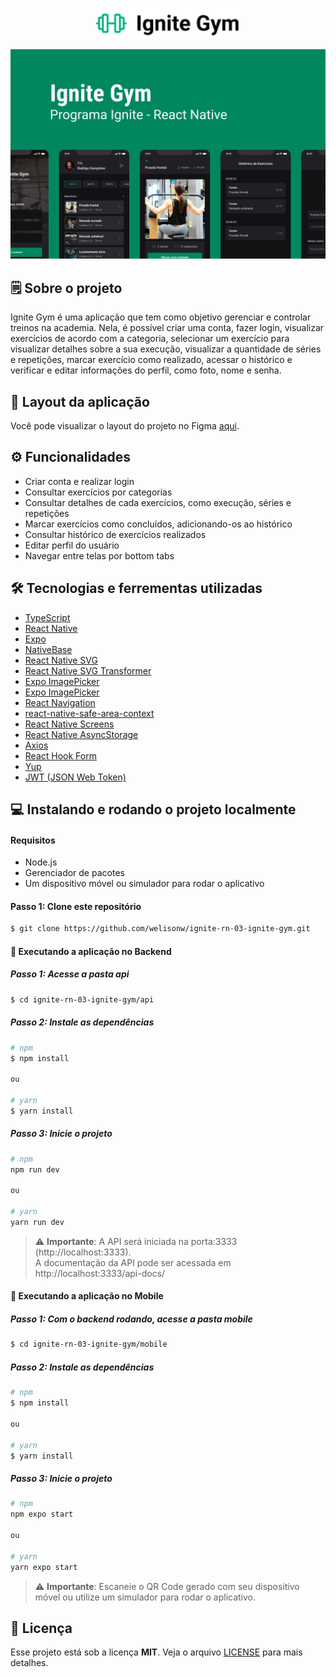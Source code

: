 <p align='center'>
  <img alt="Icon logo" src="./mobile/src/assets/logo-github.png" width="230px" />
</p>


![image](./mobile/src/assets/cover.png)

## 🗒️ Sobre o projeto
Ignite Gym é uma aplicação que tem como objetivo gerenciar e controlar treinos na academia. Nela, é possível criar uma conta, fazer login, visualizar exercícios de acordo com a categoria, selecionar um exercício para visualizar detalhes sobre a sua execução, visualizar a quantidade de séries e repetições, marcar exercício como realizado, acessar o histórico e verificar e editar informações do perfil, como foto, nome e senha.

## 🎨 Layout da aplicação
Você pode visualizar o layout do projeto no Figma [aqui](https://www.figma.com/file/2eMpDdI2NvVyfBysFripWH/Ignite-Gym-Community?type=design&is-community-duplicate=1&fuid=).

## ⚙️ Funcionalidades
- Criar conta e realizar login
- Consultar exercícios por categorias
- Consultar detalhes de cada exercícios, como execução, séries e repetições
- Marcar exercícios como concluídos, adicionando-os ao histórico
- Consultar histórico de exercícios realizados
- Editar perfil do usuário
- Navegar entre telas por bottom tabs

## 🛠️ Tecnologias e ferrementas utilizadas

- [TypeScript](https://www.typescriptlang.org/)
- [React Native](https://reactnative.dev/)
- [Expo](https://expo.dev/)
- [NativeBase](https://nativebase.io/)
- [React Native SVG](https://github.com/software-mansion/react-native-svg)
- [React Native SVG Transformer](https://www.npmjs.com/package/react-native-svg-transformer)
- [Expo ImagePicker](https://docs.expo.dev/versions/latest/sdk/imagepicker/)
- [Expo ImagePicker](https://docs.expo.dev/versions/latest/sdk/filesystem/)
- [React Navigation](https://reactnavigation.org/)
- [react-native-safe-area-context](https://github.com/th3rdwave/react-native-safe-area-context)
- [React Native Screens](https://github.com/software-mansion/react-native-screens)
- [React Native AsyncStorage](https://docs.expo.dev/versions/latest/sdk/async-storage/)
- [Axios](https://axios-http.com/docs/intro)
- [React Hook Form](https://react-hook-form.com/)
- [Yup](https://www.npmjs.com/package/yup)
- [JWT (JSON Web Token)](https://jwt.io/)

## 💻 Instalando e rodando o projeto localmente
#### Requisitos
- Node.js
- Gerenciador de pacotes
- Um dispositivo móvel ou simulador para rodar o aplicativo

#### Passo 1: Clone este repositório
```bash
$ git clone https://github.com/welisonw/ignite-rn-03-ignite-gym.git
```

#### 🚧 Executando a aplicação no Backend

##### Passo 1: Acesse a pasta api
```bash
$ cd ignite-rn-03-ignite-gym/api
```

##### Passo 2: Instale as dependências
```bash
# npm
$ npm install

ou

# yarn
$ yarn install
```

##### Passo 3: Inicie o projeto
```bash
# npm
npm run dev

ou

# yarn
yarn run dev
```

> ⚠️ **Importante**: A API será iniciada na porta:3333 (http://localhost:3333).<br>
>  A documentação da API pode ser acessada em http://localhost:3333/api-docs/


#### 🚧 Executando a aplicação no Mobile

##### Passo 1: Com o backend rodando, acesse a pasta mobile
```bash
$ cd ignite-rn-03-ignite-gym/mobile
```

##### Passo 2: Instale as dependências
```bash
# npm
$ npm install

ou

# yarn
$ yarn install
```

##### Passo 3: Inicie o projeto
```bash
# npm
npm expo start

ou

# yarn
yarn expo start
```

> ⚠️ **Importante**: Escaneie o QR Code gerado com seu dispositivo móvel ou utilize um simulador para rodar o aplicativo.


## 📝 Licença
Esse projeto está sob a licença **MIT**. Veja o arquivo [LICENSE](LICENSE) para mais detalhes.
